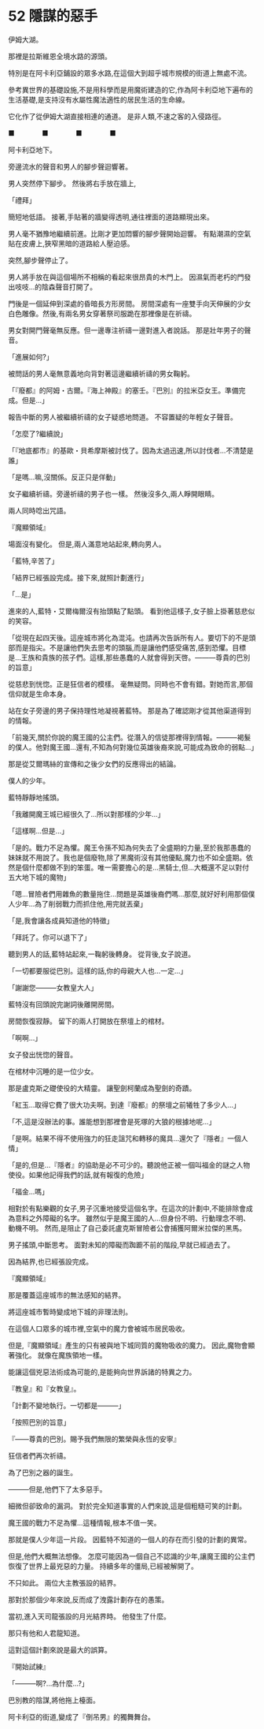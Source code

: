 # 52 隱謀的惡手

伊姆大湖。

那裡是拉斯維恩全境水路的源頭。

特別是在阿卡利亞鋪設的眾多水路,在這個大到超乎城市規模的街道上無處不流。

參考異世界的基礎設施,不是用科學而是用魔術建造的它,作為阿卡利亞地下遍布的生活基礎,是支持沒有水屬性魔法適性的居民生活的生命線。

它化作了從伊姆大湖直接相連的通道。
是非人類,不速之客的入侵路徑。

■　　　　■　　　　■　　　　■

阿卡利亞地下。

旁邊流水的聲音和男人的腳步聲迴響著。

男人突然停下腳步。
然後將右手放在牆上,

「禮拜」

簡短地低語。
接著,手貼著的牆變得透明,通往裡面的道路顯現出來。

男人毫不猶豫地繼續前進。比剛才更加悶響的腳步聲開始迴響。
有點潮濕的空氣貼在皮膚上,狹窄黑暗的道路給人壓迫感。

突然,腳步聲停止了。

男人將手放在與這個場所不相稱的看起來很昂貴的木門上。
因濕氣而老朽的門發出吱吱...的陰森聲音打開了。

門後是一個延伸到深處的昏暗長方形房間。
房間深處有一座雙手向天伸展的少女白色雕像。然後,有兩名男女穿著祭司服跪在那裡像是在祈禱。

男女對開門聲毫無反應。但一邊專注祈禱一邊對進入者說話。
那是壯年男子的聲音。

「進展如何?」

被問話的男人毫無意義地向背對著這邊繼續祈禱的男女鞠躬。

「『廢都』的阿姆・古爾。『海上神殿』的塞壬。『巴別』的拉米亞女王。準備完成。但是...」

報告中斷的男人被繼續祈禱的女子疑惑地問道。
不容置疑的年輕女子聲音。

「怎麼了?繼續說」

「『地底都市』的基歐・貝希摩斯被討伐了。因為太過迅速,所以討伐者...不清楚是誰」

「是嗎...嘛,沒關係。反正只是佯動」

女子繼續祈禱。旁邊祈禱的男子也一樣。
然後沒多久,兩人睜開眼睛。

兩人同時唸出咒語。

『魔顯領域』

場面沒有變化。
但是,兩人滿意地站起來,轉向男人。

「藍特,辛苦了」

「結界已經張設完成。接下來,就照計劃進行」

「...是」

進來的人,藍特・艾爾梅爾沒有抬頭點了點頭。
看到他這樣子,女子臉上掛著慈悲似的笑容。

「從現在起四天後。這座城市將化為混沌。也請再次告訴所有人。要切下的不是頭部而是指尖。不是讓他們失去思考的頭腦,而是讓他們感受痛苦,感到恐懼。目標是...王族和貴族的孩子們。這樣,那些愚蠢的人就會得到天啓。———尊貴的巴別的旨意」

從慈悲到恍惚。正是狂信者的模樣。
毫無疑問。同時也不會有錯。對她而言,那個信仰就是生命本身。

站在女子旁邊的男子保持理性地凝視著藍特。
那是為了確認剛才從其他渠道得到的情報。

「前幾天,關於你說的魔王國的公主們。從潛入的信徒那裡得到情報。———褐髮的僕人。他對魔王國...還有,不知為何對幾位英雄後裔來說,可能成為致命的弱點...」

那是從艾爾瑪絲的宣傳和之後少女們的反應得出的結論。

僕人的少年。

藍特靜靜地搖頭。

「我離開魔王城已經很久了...所以對那樣的少年...」

「這樣啊...但是...」

「是的。戰力不足為懼。魔王令孫不知為何失去了全盛期的力量,至於我那愚蠢的妹妹就不用說了。我也是個廢物,除了黑魔術沒有其他優點,魔力也不如全盛期。依然是個什麼都做不到的笨蛋。唯一需要擔心的是...黑騎士,但...大概還不足以對付五大地下城的魔物」

「嗯...冒險者們用雜魚的數量拖住...問題是英雄後裔們嗎...那麼,就好好利用那個僕人少年...為了削弱戰力而抓住他,用完就丟棄」

「是,我會讓各成員知道他的特徵」

「拜託了。你可以退下了」

聽到男人的話,藍特站起來,一鞠躬後轉身。
從背後,女子說道。

「一切都要服從巴別。這樣的話,你的母親大人也...一定...」

「謝謝您———女教皇大人」

藍特沒有回頭說完謝詞後離開房間。

房間恢復寂靜。
留下的兩人打開放在祭壇上的棺材。

「啊啊...」

女子發出恍惚的聲音。

在棺材中沉睡的是一位少女。

那是盧克斯之礎使役的大精靈。
讓聖劍柯蘭成為聖劍的奇蹟。

「紅玉...取得它費了很大功夫啊。到達『廢都』的祭壇之前犧牲了多少人...」

「不,這是沒辦法的事。誰能想到那裡會是死塚的大狼的根據地呢...」

「是啊。結果不得不使用強力的狂走詛咒和轉移的魔具...還欠了『隱者』一個人情」

「是的,但是...『隱者』的協助是必不可少的。聽說他正被一個叫福金的謎之人物使役。如果他記得我們的話,就有報復的危險」

「福金...嗎」

相對於有點樂觀的女子,男子沉重地接受這個名字。在這次的計劃中,不能排除會成為意料之外障礙的名字。
雖然似乎是魔王國的人...但身份不明、行動理念不明、動機不明。
然而,是阻止了自己委託盧克斯冒險者公會捕獲阿爾米拉傑的黑馬。

男子搖頭,中斷思考。
面對未知的障礙而踟躕不前的階段,早就已經過去了。

因為結界,也已經張設完成。

『魔顯領域』

那是覆蓋這座城市的無法感知的結界。

將這座城市暫時變成地下城的非理法則。

在這個人口眾多的城市裡,空氣中的魔力會被城市居民吸收。

但是,『魔顯領域』產生的只有被與地下城同質的魔物吸收的魔力。
因此,魔物會顯著強化。
就像在魔族領地一樣。

能讓這個兇惡法術成為可能的,是能夠向世界訴諸的特異之力。

『教皇』和『女教皇』。

「計劃不變地執行。一切都是———」

「按照巴別的旨意」

『——尊貴的巴別。賜予我們無限的繁榮與永恆的安寧』

狂信者們再次祈禱。

為了巴別之器的誕生。

———但是,他們下了太多惡手。

細微但卻致命的漏洞。
對於完全知道事實的人們來說,這是個粗糙可笑的計劃。

魔王國的戰力不足為懼...這種情報,根本不值一笑。

那就是僕人少年這一片段。
因藍特不知道的一個人的存在而引發的計劃的異常。

但是,他們大概無法想像。
怎麼可能因為一個自己不認識的少年,讓魔王國的公主們恢復了世界上最兇惡的力量。
持續多年的僵局,已經被解開了。

不只如此。
兩位大主教張設的結界。

那對於那個少年來說,反而成了洩露計劃存在的愚策。

當初,進入天司龍張設的月光結界時。
他發生了什麼。

那只有他和人君龍知道。

這對這個計劃來說是最大的誤算。

『開始試練』

「———啊?...為什麼...?」

巴別教的陰謀,將他拖上檯面。

阿卡利亞的街道,變成了『倒吊男』的獨舞舞台。